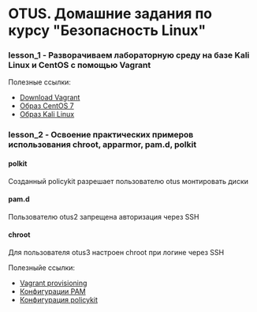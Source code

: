 # OTUS. Домашние задания по курсу "Безопасность Linux"


### lesson_1 - Разворачиваем лабораторную среду на базе Kali Linux и CentOS с помощью Vagrant

Полезные ссылки:
* [Download Vagrant](https://www.vagrantup.com/downloads.html)
* [Образ CentOS 7](https://app.vagrantup.com/centos/boxes/7)
* [Образ Kali Linux](https://app.vagrantup.com/kalilinux/boxes/rolling)


### lesson_2 - Освоение практических примеров использования chroot, apparmor, pam.d, polkit
#### polkit
Созданный policykit разрешает пользователю otus монтировать диски
#### pam.d
Пользователю otus2 запрещена авторизация через SSH
#### chroot
Для пользователя otus3 настроен chroot при логине через SSH

Полезныйе ссылки:
* [Vagrant provisioning](https://www.vagrantup.com/docs/provisioning/)
* [Конфигурации PAM](https://developer.ibm.com/articles/au-sshlocks/)
* [Конфигурация policykit](http://rus-linux.net/MyLDP/sec/PolicyKit_pr2.html)
